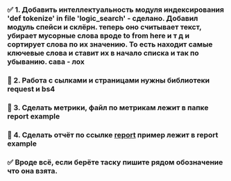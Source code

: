 ### ✅ 1. Добавить интеллектуальность модуля индексирования 'def tokenize' in file 'logic_search' - сделано. Добавил модуль спейси и склёрн. теперь оно считывает текст, убирает мусорные слова вроде to from here и т д и сортирует слова по их значению. То есть находит самые ключевые слова и ставит их в начало списка и так по убыванию. сава - лох
### 🔲 2. Работа с сылками и страницами нужны библиотеки request и bs4
### 🔲 3. Сделать метрики, файл по метрикам лежит в папке report example
### 🔲 4. Сделать отчёт по ссылке [report](https://docs.google.com/document/d/1SG8dhofV5O_tqJKYjk4hQiWK4JsQmvtV8dE_FZaICEw/edit?usp=sharing) пример лежит в report example
### ✅ Вроде всё, если берёте таску пишите рядом обозначение что она взята.
